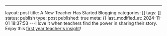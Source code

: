 ---
layout: post
title: A New Teacher Has Started Blogging
categories: []
tags: []
status: publish
type: post
published: true
meta: {}
last_modified_at: 2024-11-01 18:37:53
---I love it when teachers find the power in sharing their story. Enjoy this 
[first year teacher's insight](https://www.learninginsideout.net/2018/12/fall-2018-reflections.html)!
